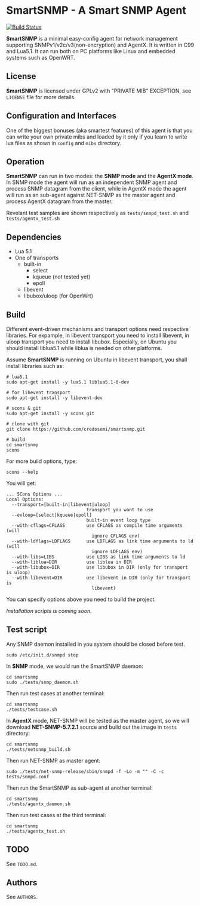 SmartSNMP - A Smart SNMP Agent
==============================

[![Build Status](https://travis-ci.org/credosemi/smartsnmp.svg?branch=master)](https://travis-ci.org/credosemi/smartsnmp)

**SmartSNMP** is a minimal easy-config agent for network management supporting
SNMPv1/v2c/v3(non-encryption) and AgentX. It is written in C99 and Lua5.1. It
can run both on PC platforms like Linux and embedded systems such as OpenWRT.

License
-------

**SmartSNMP** is licensed under GPLv2 with "PRIVATE MIB" EXCEPTION, see `LICENSE` file for more details.

Configuration and Interfaces
----------------------------

One of the biggest bonuses (aka smartest features) of this agent is that you can
write your own private mibs and loaded by it only if you learn to write lua
files as shown in `config` and `mibs` directory.

Operation
---------

**SmartSNMP** can run in two modes: the **SNMP mode** and the **AgentX mode**. In SNMP
mode the agent will run as an independent SNMP agent and process SNMP datagram
from the client, while in AgentX mode the agent will run as an sub-agent against
NET-SNMP as the master agent and process AgentX datagram from the master.

Revelant test samples are shown respectively as `tests/snmpd_test.sh` and `tests/agentx_test.sh`

Dependencies
------------

- Lua 5.1
- One of transports
  - built-in
    - select
    - kqueue (not tested yet)
    - epoll
  - libevent
  - libubox/uloop (for OpenWrt)

Build
-----

Different event-driven mechanisms and transport options need respective libraries.
For expample, in libevent transport you need to install libevent, in uloop
transport you need to install libubox. Especially, on Ubuntu you should install
liblua5.1 while liblua is needed on other platforms.

Assume **SmartSNMP** is running on Ubuntu in libevent transport, you shall install
libraries such as:

    # lua5.1
    sudo apt-get install -y lua5.1 liblua5.1-0-dev

    # for libevent transport
    sudo apt-get install -y libevent-dev

    # scons & git
    sudo apt-get install -y scons git

    # clone with git
    git clone https://github.com/credosemi/smartsnmp.git

    # build
    cd smartsnmp
    scons

For more build options, type:

    scons --help

You will get:

    ... SCons Options ...
    Local Options:
      --transport=[built-in|libevent|uloop]
                                  transport you want to use
      --evloop=[select|kqueue|epoll]
                                  built-in event loop type
      --with-cflags=CFLAGS        use CFLAGS as compile time arguments (will
                                    ignore CFLAGS env)
      --with-ldflags=LDFLAGS      use LDFLAGS as link time arguments to ld (will
                                    ignore LDFLAGS env)
      --with-libs=LIBS            use LIBS as link time arguments to ld
      --with-liblua=DIR           use liblua in DIR
      --with-libubox=DIR          use libubox in DIR (only for transport is uloop)
      --with-libevent=DIR         use libevent in DIR (only for transport is
                                    libevent)

You can specify options above you need to build the project.

_Installation scripts is coming soon._

Test script
-----------

Any SNMP daemon installed in you system should be closed before test.

    sudo /etc/init.d/snmpd stop

In **SNMP** mode, we would run the SmartSNMP daemon:

    cd smartsnmp
    sudo ./tests/snmp_daemon.sh

Then run test cases at another terminal:

    cd smartsnmp
    ./tests/testcase.sh

In **AgentX** mode, NET-SNMP will be tested as the master agent, so we will
download **NET-SNMP-5.7.2.1** source and build out the image in `tests` directory:

    cd smartsnmp
    ./tests/netsnmp_build.sh

Then run NET-SNMP as master agent:

    sudo ./tests/net-snmp-release/sbin/snmpd -f -Lo -m "" -C -c tests/snmpd.conf

Then run the SmartSNMP as sub-agent at another terminal:

    cd smartsnmp
    ./tests/agentx_daemon.sh

Then run test cases at the third terminal:

    cd smartsnmp
    ./tests/agentx_test.sh

TODO
----

See `TODO.md`.

Authors
-------

See `AUTHORS`.
